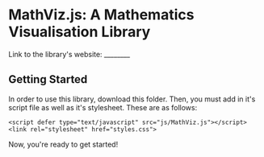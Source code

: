 # MathViz.js: A Mathematics Visualisation Library
Link to the library's website: ________

## Getting Started
In order to use this library, download this folder. Then, you must add in it's script file as well as it's stylesheet. These are as follows:
```
<script defer type="text/javascript" src="js/MathViz.js"></script>
<link rel="stylesheet" href="styles.css">
```
Now, you're ready to get started!
